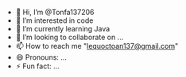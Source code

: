 - 👋 Hi, I’m @Tonfa137206
- 👀 I’m interested in code
- 🌱 I’m currently learning Java
- 💞️ I’m looking to collaborate on ...
- 📫 How to reach me "lequoctoan137@gmail.com"
- 😄 Pronouns: ...
- ⚡ Fun fact: ...

<!---
Tonfa137206/Tonfa137206 is a ✨ special ✨ repository because its `README.md` (this file) appears on your GitHub profile.
You can click the Preview link to take a look at your changes.
--->
